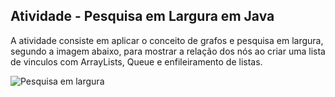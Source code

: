 ## Atividade -  Pesquisa em Largura em Java

A atividade consiste em aplicar o conceito de grafos e pesquisa em largura, segundo a imagem abaixo, para mostrar a relação dos nós ao criar uma lista de vinculos com ArrayLists, Queue e enfileiramento de listas.

![Pesquisa em largura](img/pesquisaEmLargura.png)
